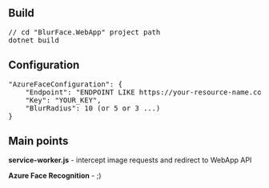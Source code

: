 ﻿<h2>Build</h2>
<pre>
// cd "BlurFace.WebApp" project path
dotnet build
</pre>

<h2>Configuration</h2>
<pre>
"AzureFaceConfiguration": {
    "Endpoint": "ENDPOINT LIKE https://your-resource-name.cognitiveservices.azure.com/",
    "Key": "YOUR_KEY",
    "BlurRadius": 10 (or 5 or 3 ...)
}
</pre>

<h2>Main points</h2>
<p>
<strong>service-worker.js</strong> - intercept image requests and redirect to WebApp API
</p>

<p>
<strong>Azure Face Recognition</strong> - ;)
</p>